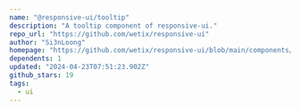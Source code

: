 ```yaml
---
name: "@responsive-ui/tooltip"
description: "A tooltip component of responsive-ui."
repo_url: "https://github.com/wetix/responsive-ui"
author: "Si3nLoong"
homepage: "https://github.com/wetix/responsive-ui/blob/main/components/tooltip#README.md"
dependents: 1
updated: "2024-04-23T07:51:23.902Z"
github_stars: 19
tags: 
  - ui
---
```

